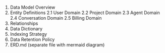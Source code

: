 1. Data Model Overview
2. Entity Definitions
   2.1 User Domain
   2.2 Project Domain
   2.3 Agent Domain
   2.4 Conversation Domain
   2.5 Billing Domain
3. Relationships
4. Data Dictionary
5. Indexing Strategy
6. Data Retention Policy
7. ERD.md (separate file with mermaid diagram)
